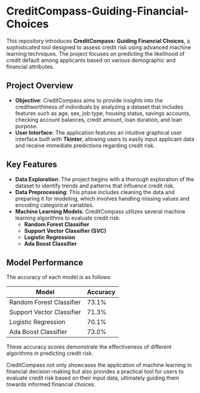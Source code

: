 # CreditCompass-Guiding-Financial-Choices
This repository introduces **CreditCompass: Guiding Financial Choices**, a sophisticated tool designed to assess credit risk using advanced machine learning techniques. The project focuses on predicting the likelihood of credit default among applicants based on various demographic and financial attributes.

## Project Overview

- **Objective**: CreditCompass aims to provide insights into the creditworthiness of individuals by analyzing a dataset that includes features such as age, sex, job type, housing status, savings accounts, checking account balances, credit amount, loan duration, and loan purpose.
- **User Interface**: The application features an intuitive graphical user interface built with **Tkinter**, allowing users to easily input applicant data and receive immediate predictions regarding credit risk.

## Key Features

- **Data Exploration**: The project begins with a thorough exploration of the dataset to identify trends and patterns that influence credit risk.
- **Data Preprocessing**: This phase includes cleaning the data and preparing it for modeling, which involves handling missing values and encoding categorical variables.
- **Machine Learning Models**: CreditCompass utilizes several machine learning algorithms to evaluate credit risk:
  - **Random Forest Classifier**
  - **Support Vector Classifier (SVC)**
  - **Logistic Regression**
  - **Ada Boost Classifier**

## Model Performance

The accuracy of each model is as follows:

| Model                          | Accuracy |
|--------------------------------|----------|
| Random Forest Classifier       | 73.1%    |
| Support Vector Classifier      | 71.3%    |
| Logistic Regression            | 70.1%    |
| Ada Boost Classifier           | 73.0%    |

These accuracy scores demonstrate the effectiveness of different algorithms in predicting credit risk.

CreditCompass not only showcases the application of machine learning in financial decision-making but also provides a practical tool for users to evaluate credit risk based on their input data, ultimately guiding them towards informed financial choices.

